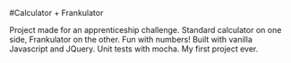 #Calculator + Frankulator

Project made for an apprenticeship challenge. Standard calculator on one side, Frankulator on the other. Fun with numbers! Built with vanilla Javascript and JQuery. Unit tests with mocha. My first project ever. 
